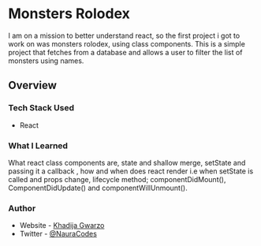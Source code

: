 # Monsters Rolodex

I am on a mission to better understand react, so the first project i got to work on was monsters rolodex, using class components. This is a simple project that fetches from a database and allows a user to filter the list of monsters using names.

## Overview

### Tech Stack Used

- React

### What I Learned

What react class components are, state and shallow merge, setState and passing it a callback , how and when does react render i.e when setState is called and props change, lifecycle method; componentDidMount(), ComponentDidUpdate() and componentWillUnmount().

### Author

- Website - [Khadija Gwarzo](https://www.khadijagwarzo.com)
- Twitter - [@NauraCodes](https://twitter.com/NauraCodes)
